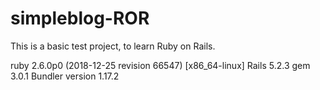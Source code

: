 # simpleblog-ROR
This is a basic test project, to learn Ruby on Rails.

ruby 2.6.0p0 (2018-12-25 revision 66547) [x86_64-linux]
Rails 5.2.3
gem 3.0.1
Bundler version 1.17.2

